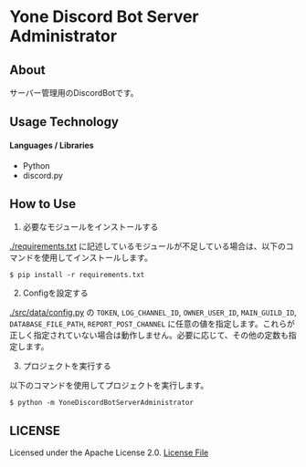
# Yone Discord Bot Server Administrator

## About

サーバー管理用のDiscordBotです。

## Usage Technology

#### Languages / Libraries
- Python
- discord.py

## How to Use

1. 必要なモジュールをインストールする

[./requirements.txt](https://github.com/yone1130/YoneDiscordBotServerAdministrator/blob/main/requirements.txt) に記述しているモジュールが不足している場合は、以下のコマンドを使用してインストールします。

```
$ pip install -r requirements.txt
```

2. Configを設定する

[./src/data/config.py](https://github.com/yone1130/YoneDiscordBotServerAdministrator/blob/main/src/data/config.py) の `TOKEN`, `LOG_CHANNEL_ID`, `OWNER_USER_ID`, `MAIN_GUILD_ID`, `DATABASE_FILE_PATH`, `REPORT_POST_CHANNEL` に任意の値を指定します。これらが正しく指定されていない場合は動作しません。必要に応じて、その他の定数も指定します。

3. プロジェクトを実行する

以下のコマンドを使用してプロジェクトを実行します。

```
$ python -m YoneDiscordBotServerAdministrator
```

## LICENSE

Licensed under the Apache License 2.0.
[License File](https://github.com/yone1130/YoneDiscordBotServerAdministrator/blob/main/LICENSE)

